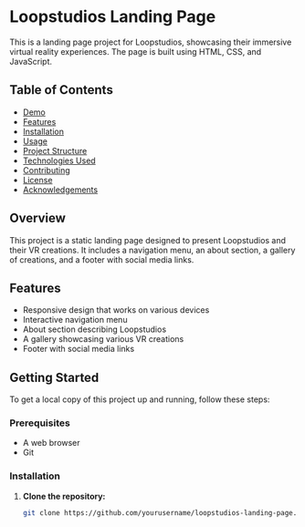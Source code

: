 # Loopstudios Landing Page

This is a landing page project for Loopstudios, showcasing their immersive virtual reality experiences. The page is built using HTML, CSS, and JavaScript.

## Table of Contents

- [Demo](#demo)
- [Features](#features)
- [Installation](#installation)
- [Usage](#usage)
- [Project Structure](#project-structure)
- [Technologies Used](#technologies-used)
- [Contributing](#contributing)
- [License](#license)
- [Acknowledgements](#acknowledgements)

## Overview

This project is a static landing page designed to present Loopstudios and their VR creations. It includes a navigation menu, an about section, a gallery of creations, and a footer with social media links.

## Features

- Responsive design that works on various devices
- Interactive navigation menu
- About section describing Loopstudios
- A gallery showcasing various VR creations
- Footer with social media links

## Getting Started

To get a local copy of this project up and running, follow these steps:

### Prerequisites

- A web browser
- Git

### Installation

1. **Clone the repository:**

   ```sh
   git clone https://github.com/yourusername/loopstudios-landing-page.git